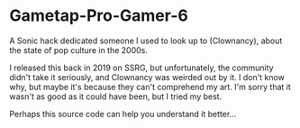 # Gametap-Pro-Gamer-6
A Sonic hack dedicated someone I used to look up to (Clownancy), about the state of pop culture in the 2000s.

I released this back in 2019 on SSRG, but unfortunately, the community didn't take it seriously, and Clownancy was weirded out by it. I don't know why, but maybe it's because they can't comprehend my art. I'm sorry that it wasn't as good as it could have been, but I tried my best.

Perhaps this source code can help you understand it better...